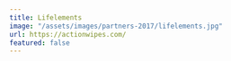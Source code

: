 ```yaml
---
title: Lifelements
image: "/assets/images/partners-2017/lifelements.jpg"
url: https://actionwipes.com/
featured: false
---
```


